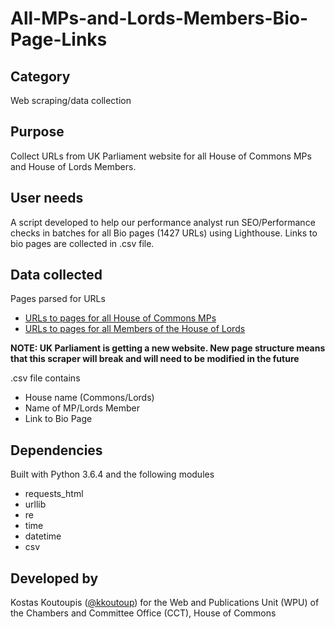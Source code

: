 # All-MPs-and-Lords-Members-Bio-Page-Links

## Category
Web scraping/data collection

## Purpose
Collect URLs from UK Parliament website for all House of Commons MPs and House of Lords Members.

## User needs
A script developed to help our performance analyst run SEO/Performance checks in batches for all Bio pages (1427 URLs) using Lighthouse. Links to bio pages are collected in .csv file.

## Data collected
Pages parsed for URLs
* [URLs to pages for all House of Commons MPs](https://www.parliament.uk/mps-lords-and-offices/mps/)
* [URLs to pages for all Members of the House of Lords](https://www.parliament.uk/mps-lords-and-offices/lords/)

**NOTE: UK Parliament is getting a new website. New page structure means that this scraper will break and will need to be modified in the future**

.csv file contains
- House name (Commons/Lords)
- Name of MP/Lords Member
- Link to Bio Page

## Dependencies
Built with Python 3.6.4 and the following modules
- requests_html
- urllib
- re
- time
- datetime
- csv

## Developed by
Kostas Koutoupis ([@kkoutoup](https://github.com/kkoutoup)) for the Web and Publications Unit (WPU) of the Chambers and Committee Office (CCT), House of Commons
